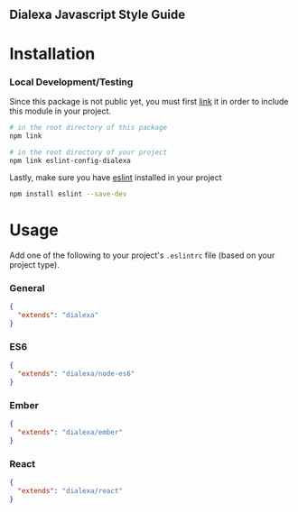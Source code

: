 Dialexa Javascript Style Guide
---

# Installation

### Local Development/Testing
Since this package is not public yet, you must first [link](https://docs.npmjs.com/cli/link) it in order to include this module in your project.

```sh
# in the root directory of this package
npm link

# in the root directory of your project
npm link eslint-config-dialexa
```

Lastly, make sure you have [eslint](http://eslint.org) installed in your project
```sh
npm install eslint --save-dev
```


# Usage

Add one of the following to your project's `.eslintrc` file (based on your project type).

### General

```json
{
  "extends": "dialexa"
}
```

### ES6

```json
{
  "extends": "dialexa/node-es6"
}
```

### Ember
```json
{
  "extends": "dialexa/ember"
}
```

### React
```json
{
  "extends": "dialexa/react"
}
```

